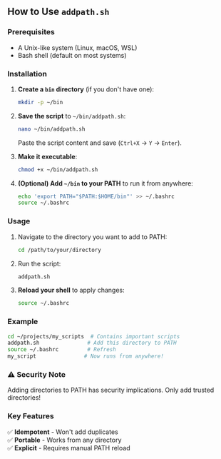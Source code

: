 ## How to Use `addpath.sh`

### Prerequisites
- A Unix-like system (Linux, macOS, WSL)
- Bash shell (default on most systems)

### Installation
1. **Create a `bin` directory** (if you don't have one):
   ```bash
   mkdir -p ~/bin
   ```

2. **Save the script** to `~/bin/addpath.sh`:
   ```bash
   nano ~/bin/addpath.sh
   ```
   Paste the script content and save (`Ctrl+X` → `Y` → `Enter`).

3. **Make it executable**:
   ```bash
   chmod +x ~/bin/addpath.sh
   ```

4. **(Optional) Add `~/bin` to your PATH** to run it from anywhere:
   ```bash
   echo 'export PATH="$PATH:$HOME/bin"' >> ~/.bashrc
   source ~/.bashrc
   ```

### Usage
1. Navigate to the directory you want to add to PATH:
   ```bash
   cd /path/to/your/directory
   ```

2. Run the script:
   ```bash
   addpath.sh
   ```

3. **Reload your shell** to apply changes:
   ```bash
   source ~/.bashrc
   ```

### Example
```bash
cd ~/projects/my_scripts  # Contains important scripts
addpath.sh               # Add this directory to PATH
source ~/.bashrc         # Refresh
my_script               # Now runs from anywhere!
```

### ⚠️ Security Note
Adding directories to PATH has security implications. Only add trusted directories!


### Key Features
✅ **Idempotent** - Won't add duplicates  
✅ **Portable** - Works from any directory  
✅ **Explicit** - Requires manual PATH reload  
